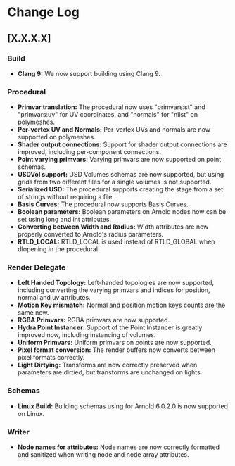# Change Log

## [X.X.X.X]

### Build

- **Clang 9:** We now support building using Clang 9.

### Procedural

- **Primvar translation:** The procedural now uses "primvars:st" and "primvars:uv" for UV coordinates, and "normals" for "nlist" on polymeshes.
- **Per-vertex UV and Normals:** Per-vertex UVs and normals are now supported on polymeshes.
- **Shader output connections:** Support for shader output connections are improved, including per-component connections.
- **Point varying primvars:** Varying primvars are now supported on point schemas.
- **USDVol support:** USD Volumes schemas are now supported, but using grids from two different files for a single volumes is not supported.
- **Serialized USD:** The procedural supports creating the stage from a set of strings without requiring a file.
- **Basis Curves:** The procedural now supports Basis Curves.
- **Boolean parameters:** Boolean parameters on Arnold nodes now can be set using long and int attributes.
- **Converting between Width and Radius:** Width attributes are now properly converted to Arnold's radius parameters.
- **RTLD_LOCAL:** RTLD_LOCAL is used instead of RTLD_GLOBAL when dlopening in the procedural.

### Render Delegate

- **Left Handed Topology:** Left-handed topologies are now supported, including converting the varying primvars and indices for position, normal and uv attributes.
- **Motion Key mismatch:** Normal and position motion keys counts are the same now.
- **RGBA Primvars:** RGBA primvars are now supported.
- **Hydra Point Instancer:** Support of the Point Instancer is greatly improved now, including instancing of volumes.
- **Uniform Primvars:** Uniform primvars on points are now supported.
- **Pixel format conversion:** The render buffers now converts between pixel formats correctly.
- **Light Dirtying:** Transforms are now correctly preserved when parameters are dirtied, but transforms are unchanged on lights.

### Schemas

- **Linux Build:** Building schemas using for Arnold 6.0.2.0 is now supported on Linux.

### Writer 

- **Node names for attributes:** Node names are now correctly formatted and sanitized when writing node and node array attributes.
